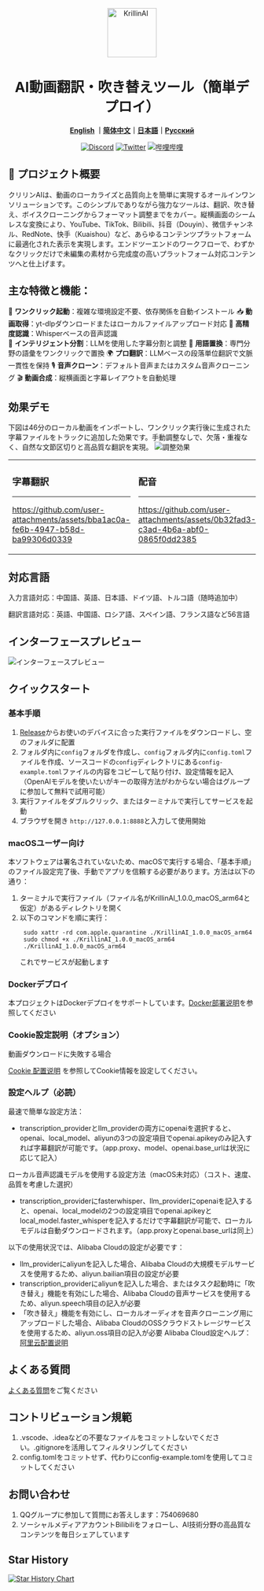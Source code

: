 <div align="center">
  <img src="./images/logo.png" alt="KrillinAI" height="100">

  # AI動画翻訳・吹き替えツール（簡単デプロイ）

**[English](../README.md) ｜[简体中文](../docs/README_zh.md)｜[日本語](../docs/README_jp.md)｜[Русский](../docs/README_rus.md)**

  [![Discord](https://img.shields.io/badge/Discord-KrillinAI-blue)](https://discord.gg/7RUa4WuW)
  [![Twitter](https://img.shields.io/badge/Twitter-KrillinAI-orange?logo=twitter)](https://x.com/KrillinAI)
[![哔哩哔哩](https://img.shields.io/badge/哔哩哔哩-KrillinAI-red?logo=bilibili)](https://space.bilibili.com/242124650)

</div>

## 🚀 プロジェクト概要  

クリリンAIは、動画のローカライズと品質向上を簡単に実現するオールインワンソリューションです。このシンプルでありながら強力なツールは、翻訳、吹き替え、ボイスクローニングからフォーマット調整までをカバー。縦横画面のシームレスな変換により、YouTube、TikTok、Bilibili、抖音（Douyin）、微信チャンネル、RedNote、快手（Kuaishou）など、あらゆるコンテンツプラットフォームに最適化された表示を実現します。エンドツーエンドのワークフローで、わずかなクリックだけで未編集の素材から完成度の高いプラットフォーム対応コンテンツへと仕上げます。

## 主な特徴と機能：
🎯 **ワンクリック起動**：複雑な環境設定不要、依存関係を自動インストール
📥 **動画取得**：yt-dlpダウンロードまたはローカルファイルアップロード対応
📜 **高精度認識**：Whisperベースの音声認識  
🧠 **インテリジェント分割**：LLMを使用した字幕分割と調整
🔄 **用語置換**：専門分野の語彙をワンクリックで置換
🌍 **プロ翻訳**：LLMベースの段落単位翻訳で文脈一貫性を保持
🎙️ **音声クローン**：デフォルト音声またはカスタム音声クローニング
🎬 **動画合成**：縦横画面と字幕レイアウトを自動処理

## 効果デモ
下図は46分のローカル動画をインポートし、ワンクリック実行後に生成された字幕ファイルをトラックに追加した効果です。手動調整なしで、欠落・重複なく、自然な文節区切りと高品質な翻訳を実現。
![調整効果](./images/alignment.png)

<table>
<tr>
<td width="50%">

### 字幕翻訳
---
https://github.com/user-attachments/assets/bba1ac0a-fe6b-4947-b58d-ba99306d0339

</td>
<td width="50%">



### 配音
---
https://github.com/user-attachments/assets/0b32fad3-c3ad-4b6a-abf0-0865f0dd2385

</td>
</tr>
</table>

## 対応言語
入力言語対応：中国語、英語、日本語、ドイツ語、トルコ語（随時追加中）

翻訳言語対応：英語、中国語、ロシア語、スペイン語、フランス語など56言語

## インターフェースプレビュー
![インターフェースプレビュー](./images/ui.jpg)



## クイックスタート
### 基本手順
1. [Release](https://github.com/krillinai/KrillinAI/releases)からお使いのデバイスに合った実行ファイルをダウンロードし、空のフォルダに配置
2. フォルダ内に`config`フォルダを作成し、`config`フォルダ内に`config.toml`ファイルを作成、ソースコードの`config`ディレクトリにある`config-example.toml`ファイルの内容をコピーして貼り付け、設定情報を記入（OpenAIモデルを使いたいがキーの取得方法がわからない場合はグループに参加して無料で試用可能）
3. 実行ファイルをダブルクリック、またはターミナルで実行してサービスを起動
4. ブラウザを開き `http://127.0.0.1:8888`と入力して使用開始

### macOSユーザー向け
本ソフトウェアは署名されていないため、macOSで実行する場合、「基本手順」のファイル設定完了後、手動でアプリを信頼する必要があります。方法は以下の通り：
1. ターミナルで実行ファイル（ファイル名がKrillinAI_1.0.0_macOS_arm64と仮定）があるディレクトリを開く
2. 以下のコマンドを順に実行：
   ```
    sudo xattr -rd com.apple.quarantine ./KrillinAI_1.0.0_macOS_arm64
    sudo chmod +x ./KrillinAI_1.0.0_macOS_arm64
    ./KrillinAI_1.0.0_macOS_arm64
    ```
    これでサービスが起動します

### Dockerデプロイ
本プロジェクトはDockerデプロイをサポートしています。[Docker部署说明](./docker.md)を参照してください

### Cookie設定説明（オプション）

動画ダウンロードに失敗する場合

 [Cookie 配置说明](./get_cookies.md) を参照してCookie情報を設定してください。

### 設定ヘルプ（必読）
最速で簡単な設定方法：
* transcription_providerとllm_providerの両方にopenaiを選択すると、openai、local_model、aliyunの3つの設定項目でopenai.apikeyのみ記入すれば字幕翻訳が可能です。（app.proxy、model、openai.base_urlは状況に応じて記入）

ローカル音声認識モデルを使用する設定方法（macOS未対応）（コスト、速度、品質を考慮した選択）
* transcription_providerにfasterwhisper、llm_providerにopenaiを記入すると、openai、local_modelの2つの設定項目でopenai.apikeyとlocal_model.faster_whisperを記入するだけで字幕翻訳が可能で、ローカルモデルは自動ダウンロードされます。（app.proxyとopenai.base_urlは同上）

以下の使用状況では、Alibaba Cloudの設定が必要です：
* llm_providerにaliyunを記入した場合、Alibaba Cloudの大規模モデルサービスを使用するため、aliyun.bailian項目の設定が必要
* transcription_providerにaliyunを記入した場合、またはタスク起動時に「吹き替え」機能を有効にした場合、Alibaba Cloudの音声サービスを使用するため、aliyun.speech項目の記入が必要
* 「吹き替え」機能を有効にし、ローカルオーディオを音声クローニング用にアップロードした場合、Alibaba CloudのOSSクラウドストレージサービスを使用するため、aliyun.oss項目の記入が必要
Alibaba Cloud設定ヘルプ：[阿里云配置说明](./aliyun.md)

## よくある質問

[よくある質問](./faq.md)をご覧ください

## コントリビューション規範
1. .vscode、.ideaなどの不要なファイルをコミットしないでください。.gitignoreを活用してフィルタリングしてください
2. config.tomlをコミットせず、代わりにconfig-example.tomlを使用してコミットしてください

## お問い合わせ
1. QQグループに参加して質問にお答えします：754069680
2. ソーシャルメディアアカウントBilibiliをフォローし、AI技術分野の高品質なコンテンツを毎日シェアしています

## Star History

[![Star History Chart](https://api.star-history.com/svg?repos=krillinai/KrillinAI&type=Date)](https://star-history.com/#krillinai/KrillinAI&Date)
